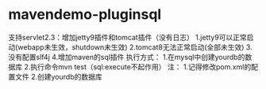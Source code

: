 # mavendemo-pluginsql
支持servlet2.3：增加jetty9插件和tomcat插件（没有日志） 
  1.jetty9可以正常启动(webapp未生效，shutdown未生效) 
  2.tomcat8无法正常启动(全部未生效) 
  3.没有配置slf4j 
  4.增加maven的sql插件 
    执行方式：
      1.在mysql中创建yourdb的数据库 
      2.执行命令mvn test（sql:execute不起作用） 
      注： 1.记得修改pom.xml的配置文件 2.创建yourdb的数据库
